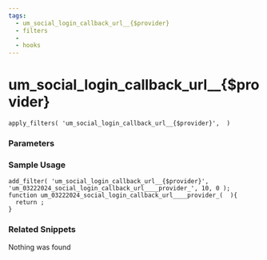 ```yaml
---
tags: 
  - um_social_login_callback_url__{$provider}
  - filters
  - 
  - hooks
---
```

# um\_social\_login\_callback\_url\_\_{$provider}

``` php:no-line-numbers
apply_filters( 'um_social_login_callback_url__{$provider}',  )
```
<div class='hook-sep'></div>

### Parameters

<div class='hook-sep'></div>



### Sample Usage

``` php:no-line-numbers
add_filter( 'um_social_login_callback_url__{$provider}', 'um_03222024_social_login_callback_url____provider_', 10, 0 );
function um_03222024_social_login_callback_url____provider_(  ){
  return ;
}
```
<div class='hook-sep'></div>



### Related Snippets

Nothing was found

